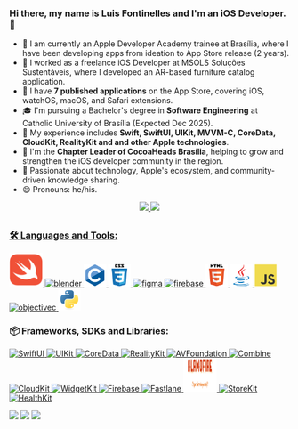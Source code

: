 ### Hi there, my name is Luis Fontinelles and I'm an iOS Developer. 👋

- 📱 I am currently an Apple Developer Academy trainee at Brasília, where I have been developing apps from ideation to App Store release (2 years).
- 📱 I worked as a freelance iOS Developer at MSOLS Soluções Sustentáveis, where I developed an AR-based furniture catalog application.
- 🚀 I have **7 published applications** on the App Store, covering iOS, watchOS, macOS, and Safari extensions.
- 🎓 I'm pursuing a Bachelor's degree in **Software Engineering** at Catholic University of Brasília (Expected Dec 2025).
- 🍎 My experience includes **Swift, SwiftUI, UIKit, MVVM-C, CoreData, CloudKit, RealityKit and and other Apple technologies**.
- 🎤 I'm the **Chapter Leader of CocoaHeads Brasília**, helping to grow and strengthen the iOS developer community in the region.
- 🤩 Passionate about technology, Apple's ecosystem, and community-driven knowledge sharing.
- 😄 Pronouns: he/his.

<div align="center">
  <a href="https://github.com/LuisFontinelles">
  <img height="150em" src="https://github-readme-stats.vercel.app/api?username=LuisFontinelles&show_icons=true&include_all_commits=true&count_private=true&theme=dark"/>
  <img height="150em" src="https://github-readme-stats.vercel.app/api/top-langs/?username=LuisFontinelles&layout=compact&langs_count=7&theme=dark"/>
</div>

##

### 🛠️ Languages and Tools:
<p align="left"> 
    <a href="https://developer.apple.com/swift/" target="_blank" rel="noreferrer"> 
    <img src="https://raw.githubusercontent.com/devicons/devicon/master/icons/swift/swift-original.svg" alt="swift" width="60" height="60"/> 
  </a> 
  <a href="https://www.blender.org/" target="_blank" rel="noreferrer"> 
    <img src="https://download.blender.org/branding/community/blender_community_badge_white.svg" alt="blender" width="40" height="40"/> 
  </a> 
  <a href="https://www.cprogramming.com/" target="_blank" rel="noreferrer"> 
    <img src="https://raw.githubusercontent.com/devicons/devicon/master/icons/c/c-original.svg" alt="c" width="40" height="40"/> 
  </a> 
  <a href="https://www.w3schools.com/css/" target="_blank" rel="noreferrer"> 
    <img src="https://raw.githubusercontent.com/devicons/devicon/master/icons/css3/css3-original-wordmark.svg" alt="css3" width="40" height="40"/> 
  </a> 
  <a href="https://www.figma.com/" target="_blank" rel="noreferrer"> 
    <img src="https://www.vectorlogo.zone/logos/figma/figma-icon.svg" alt="figma" width="40" height="40"/> 
  </a> 
  <a href="https://firebase.google.com/" target="_blank" rel="noreferrer"> 
    <img src="https://www.vectorlogo.zone/logos/firebase/firebase-icon.svg" alt="firebase" width="40" height="40"/> 
  </a> 
  <a href="https://www.w3.org/html/" target="_blank" rel="noreferrer"> 
    <img src="https://raw.githubusercontent.com/devicons/devicon/master/icons/html5/html5-original-wordmark.svg" alt="html5" width="40" height="40"/> 
  </a> 
  <a href="https://www.java.com" target="_blank" rel="noreferrer"> 
    <img src="https://raw.githubusercontent.com/devicons/devicon/master/icons/java/java-original.svg" alt="java" width="40" height="40"/> 
  </a> 
  <a href="https://developer.mozilla.org/en-US/docs/Web/JavaScript" target="_blank" rel="noreferrer"> 
    <img src="https://raw.githubusercontent.com/devicons/devicon/master/icons/javascript/javascript-original.svg" alt="javascript" width="40" height="40"/> 
  </a> 
  <a href="https://developer.apple.com/library/archive/documentation/Cocoa/Conceptual/ProgrammingWithObjectiveC/Introduction/Introduction.html" target="_blank" rel="noreferrer"> 
    <img src="https://www.vectorlogo.zone/logos/apple_objectivec/apple_objectivec-icon.svg" alt="objectivec" width="40" height="40"/> 
  </a> 
  <a href="https://www.python.org" target="_blank" rel="noreferrer"> 
    <img src="https://raw.githubusercontent.com/devicons/devicon/master/icons/python/python-original.svg" alt="python" width="40" height="40"/> 
  </a> 
</p>

### 📦 Frameworks, SDKs and Libraries:
<p align="left"> 
  <a href="https://developer.apple.com/xcode/swiftui/" target="_blank" rel="noreferrer"> 
    <img src="https://developer.apple.com/assets/elements/icons/swiftui/swiftui-96x96_2x.png" alt="SwiftUI" width="60" height="60"/> 
  </a> 
  <a href="https://developer.apple.com/documentation/uikit" target="_blank" rel="noreferrer"> 
    <img src="https://developer.apple.com/assets/elements/icons/uikit/uikit-96x96_2x.png" alt="UIKit" width="60" height="60"/> 
  </a> 
  <a href="https://developer.apple.com/documentation/coredata" target="_blank" rel="noreferrer"> 
    <img src="https://developer.apple.com/assets/elements/icons/core-data/core-data-96x96_2x.png" alt="CoreData" width="60" height="60"/> 
  </a> 
  <a href="https://developer.apple.com/documentation/realitykit" target="_blank" rel="noreferrer"> 
    <img src="https://developer.apple.com/assets/elements/icons/realitykit/realitykit-96x96_2x.png" alt="RealityKit" width="60" height="60"/> 
  </a> 
  <a href="https://developer.apple.com/documentation/avfoundation" target="_blank" rel="noreferrer"> 
    <img src="https://developer.apple.com/assets/elements/icons/avfoundation/avfoundation-96x96_2x.png" alt="AVFoundation" width="60" height="60"/> 
  </a> 
  <a href="https://developer.apple.com/documentation/combine" target="_blank" rel="noreferrer"> 
    <img src="https://developer.apple.com/assets/elements/icons/combine/combine-96x96_2x.png" alt="Combine" width="60" height="60"/> 
  </a> 
  <a href="https://developer.apple.com/documentation/cloudkit" target="_blank" rel="noreferrer"> 
    <img src="https://developer.apple.com/assets/elements/icons/cloudkit/cloudkit-96x96_2x.png" alt="CloudKit" width="60" height="60"/> 
  </a> 
  <a href="https://developer.apple.com/documentation/widgetkit" target="_blank" rel="noreferrer"> 
    <img src="https://developer.apple.com/assets/elements/icons/widgetkit/widgetkit-96x96_2x.png" alt="WidgetKit" width="60" height="60"/> 
  </a> 
  <a href="https://firebase.google.com/" target="_blank" rel="noreferrer"> 
    <img src="https://www.vectorlogo.zone/logos/firebase/firebase-icon.svg" alt="Firebase" width="60" height="60"/> 
  </a> 
  <a href="https://fastlane.tools/" target="_blank" rel="noreferrer"> 
    <img src="https://user-images.githubusercontent.com/6587558/28515038-46c17a5a-701a-11e7-8c1b-25cd8a06f43b.png" alt="Fastlane" width="60" height="60"/> 
  </a> 
  <a href="https://github.com/Alamofire/Alamofire" target="_blank" rel="noreferrer"> 
    <img src="https://raw.githubusercontent.com/Alamofire/Alamofire/main/Resources/AlamofireLogo.png" alt="Alamofire" width="60" height="60"/> 
  </a> 
  <a href="https://developer.apple.com/documentation/storekit" target="_blank" rel="noreferrer"> 
    <img src="https://developer.apple.com/assets/elements/icons/storekit/storekit-96x96_2x.png" alt="StoreKit" width="60" height="60"/> 
  </a> 
  <a href="https://developer.apple.com/documentation/healthkit" target="_blank" rel="noreferrer"> 
    <img src="https://developer.apple.com/assets/elements/icons/healthkit/healthkit-96x96_2x.png" alt="HealthKit" width="60" height="60"/> 
  </a> 
</p>


<div> 
  <a href = "mailto:luisffontinelles@gmail.com"><img src="https://img.shields.io/badge/-Gmail-%23333?style=for-the-badge&logo=gmail&logoColor=white" target="_blank"></a>
  <a href="https://www.linkedin.com/in/luisfontinelles/" target="_blank"><img src="https://img.shields.io/badge/-LinkedIn-%230077B5?style=for-the-badge&logo=linkedin&logoColor=white" target="_blank"></a> 
  <a href="https://www.linkedin.com/in/luisfontinelles/details/projects/" target="_blank"><img src="https://img.shields.io/badge/-My%20Projects-%231877F2?style=for-the-badge&logo=linkedin&logoColor=white" target="_blank"></a>
</div>

